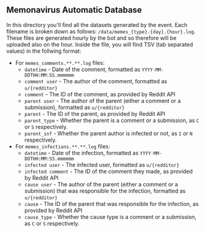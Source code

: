 ## Memonavirus Automatic Database

In this directory you'll find all the datasets generated by the event. Each filename is broken down as follows: `/data/memes_{type}.{day}.{hour}.log`. These files are generated hourly by the bot and so therefore will be uploaded also on the hour. Inside the file, you will find TSV (tab separated values) in the follwing format:

* For `memes_comments.**.**.log` files:
  * `datetime` - Date of the comment, formatted as `YYYY-MM-DDTHH:MM:SS.mmmmmm`
  * `comment user` - The author of the comment, formatted as `u/{redditor}`
  * `comment` - The ID of the comment, as provided by Reddit API
  * `parent user` - The author of the parent (either a comment or a submission), formatted as `u/{redditor}`
  * `parent` - The ID of the parent, as provided by Reddit API
  * `parent_type` - Whether the parent is a comment or a submission, as `C` or `S` respectively.
  * `parent_inf` - Whether the parent author is infected or not, as `I` or `N` respectively.
* For `memes_infections.**.**.log` files:
  * `datetime` - Date of the infection, formatted as `YYYY-MM-DDTHH:MM:SS.mmmmmm`
  * `infected user` - The infected user, formatted as `u/{redditor}`
  * `infected comment` - The ID of the comment they made, as provided by Reddit API
  * `cause user` - The author of the parent (either a comment or a submission) that was responsible for the infection, formatted as `u/{redditor}`
  * `cause` - The ID of the parent that was responsible for the infection, as provided by Reddit API
  * `cause_type` - Whether the cause type is a comment or a submission, as `C` or `S` respectively.
